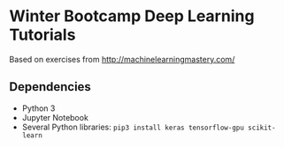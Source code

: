 # Winter Bootcamp Deep Learning Tutorials

Based on exercises from http://machinelearningmastery.com/

## Dependencies
* Python 3
* Jupyter Notebook
* Several Python libraries: `pip3 install keras tensorflow-gpu scikit-learn`
